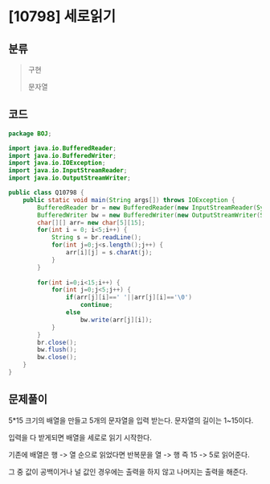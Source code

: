 # [10798] 세로읽기

## 분류
> 구현
>
> 문자열

## 코드
```java
package BOJ;

import java.io.BufferedReader;
import java.io.BufferedWriter;
import java.io.IOException;
import java.io.InputStreamReader;
import java.io.OutputStreamWriter;

public class Q10798 {
	public static void main(String args[]) throws IOException {
		BufferedReader br = new BufferedReader(new InputStreamReader(System.in));
		BufferedWriter bw = new BufferedWriter(new OutputStreamWriter(System.out));
		char[][] arr= new char[5][15];
		for(int i = 0; i<5;i++) {
			String s = br.readLine();
			for(int j=0;j<s.length();j++) {
				arr[i][j] = s.charAt(j);
			}
		}
		
		for(int i=0;i<15;i++) {
			for(int j=0;j<5;j++) {
				if(arr[j][i]==' '||arr[j][i]=='\0')
					continue;
				else
					bw.write(arr[j][i]);
			}
		}
		br.close();
		bw.flush();
		bw.close();
	}
}

```

## 문제풀이

5*15 크기의 배열을 만들고 5개의 문자열을 입력 받는다. 문자열의 길이는 1~15이다.

입력을 다 받게되면 배열을 세로로 읽기 시작한다.

기존에 배열은 행 -> 열 순으로 읽었다면 반복문을 열 -> 행 즉 15 -> 5로 읽어준다.

그 중 값이 공백이거나 널 값인 경우에는 출력을 하지 않고 나머지는 출력을 해준다.